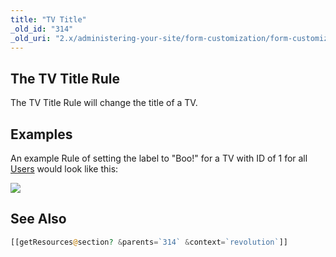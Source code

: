 ```yaml
---
title: "TV Title"
_old_id: "314"
_old_uri: "2.x/administering-your-site/form-customization/form-customization-rules/tv-title"
---
```


## The TV Title Rule

The TV Title Rule will change the title of a TV.

## Examples

An example Rule of setting the label to "Boo!" for a TV with ID of 1 for all [Users](display/revolution20/Users "Users") would look like this:

![](download/attachments/18678097/rule-tvLabel.png?version=1&modificationDate=1252015831000)

## See Also

``` php 
[[getResources@section? &parents=`314` &context=`revolution`]]
```